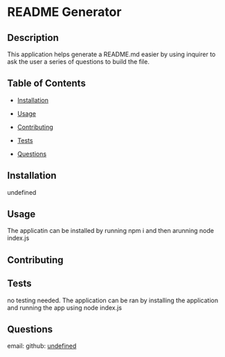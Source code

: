 # README Generator
  

  ## Description

  This application helps generate a README.md easier by using inquirer to ask the user a series of questions to build the file. 

  ## Table of Contents

  - [Installation](#installation)
  - [Usage](#usage)
  
  - [Contributing](#contributing)
  - [Tests](#tests)
  - [Questions](#questions)

  ## Installation

  undefined

  ## Usage

  The applicatin can be installed by running npm i   and then arunning  node index.js

  

  ## Contributing

  

  ## Tests

  no testing needed. The application can be ran by installing the application and running the app using node index.js

  ## Questions

  email: 
  github: [undefined](https://github.com/undefined)
  

